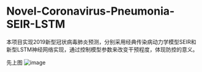 # Novel-Coronavirus-Pneumonia-SEIR-LSTM
本项目实现2019新型冠状病毒肺炎预测，分别采用经典传染病动力学模型SEIR和新型LSTM神经网络实现，通过控制模型参数来改变干预程度，体现防控的意义。

先上图
![image]()
